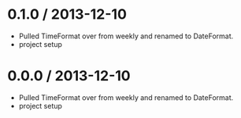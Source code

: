 
0.1.0 / 2013-12-10 
==================

 * Pulled TimeFormat over from weekly and renamed to DateFormat.
 * project setup

0.0.0 / 2013-12-10 
==================

 * Pulled TimeFormat over from weekly and renamed to DateFormat.
 * project setup
